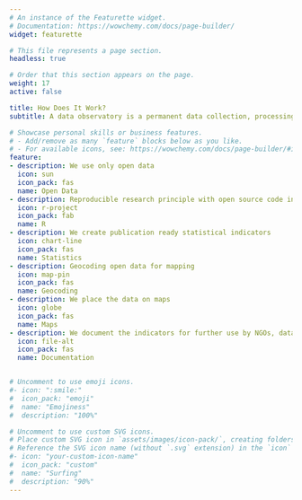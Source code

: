 ```yaml
---
# An instance of the Featurette widget.
# Documentation: https://wowchemy.com/docs/page-builder/
widget: featurette

# This file represents a page section.
headless: true

# Order that this section appears on the page.
weight: 17
active: false

title: How Does It Work?
subtitle: A data observatory is a permanent data collection, processing and dissemination point.

# Showcase personal skills or business features.
# - Add/remove as many `feature` blocks below as you like.
# - For available icons, see: https://wowchemy.com/docs/page-builder/#icons
feature:
- description: We use only open data
  icon: sun
  icon_pack: fas
  name: Open Data
- description: Reproducible research principle with open source code in R
  icon: r-project
  icon_pack: fab
  name: R
- description: We create publication ready statistical indicators
  icon: chart-line
  icon_pack: fas
  name: Statistics
- description: Geocoding open data for mapping
  icon: map-pin
  icon_pack: fas
  name: Geocoding
- description: We place the data on maps
  icon: globe
  icon_pack: fas
  name: Maps
- description: We document the indicators for further use by NGOs, data journalists, scientists, even business users.
  icon: file-alt
  icon_pack: fas
  name: Documentation


# Uncomment to use emoji icons.
#- icon: ":smile:"
#  icon_pack: "emoji"
#  name: "Emojiness"
#  description: "100%"  

# Uncomment to use custom SVG icons.
# Place custom SVG icon in `assets/images/icon-pack/`, creating folders if necessary.
# Reference the SVG icon name (without `.svg` extension) in the `icon` field.
#- icon: "your-custom-icon-name"
#  icon_pack: "custom"
#  name: "Surfing"
#  description: "90%"
---
```

